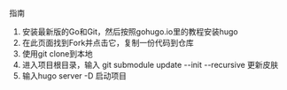 指南
1. 安装最新版的Go和Git，然后按照gohugo.io里的教程安装hugo
2. 在此页面找到Fork并点击它，复制一份代码到仓库
3. 使用git clone到本地
4. 进入项目根目录，输入 git submodule update --init --recursive  更新皮肤
5. 输入hugo server -D 启动项目


